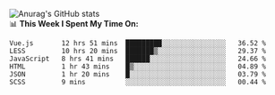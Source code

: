 
![Anurag's GitHub stats](https://github-readme-stats.vercel.app/api?username=supergczh&show_icons=true&theme=radical)
<br />
📊 **This Week I Spent My Time On:**

<!--START_SECTION:waka-->

```text
Vue.js       12 hrs 51 mins  █████████░░░░░░░░░░░░░░░░   36.52 %
LESS         10 hrs 20 mins  ███████▒░░░░░░░░░░░░░░░░░   29.37 %
JavaScript   8 hrs 41 mins   ██████░░░░░░░░░░░░░░░░░░░   24.66 %
HTML         1 hr 43 mins    █▒░░░░░░░░░░░░░░░░░░░░░░░   04.89 %
JSON         1 hr 20 mins    █░░░░░░░░░░░░░░░░░░░░░░░░   03.79 %
SCSS         9 mins          ░░░░░░░░░░░░░░░░░░░░░░░░░   00.44 %
```

<!--END_SECTION:waka-->
